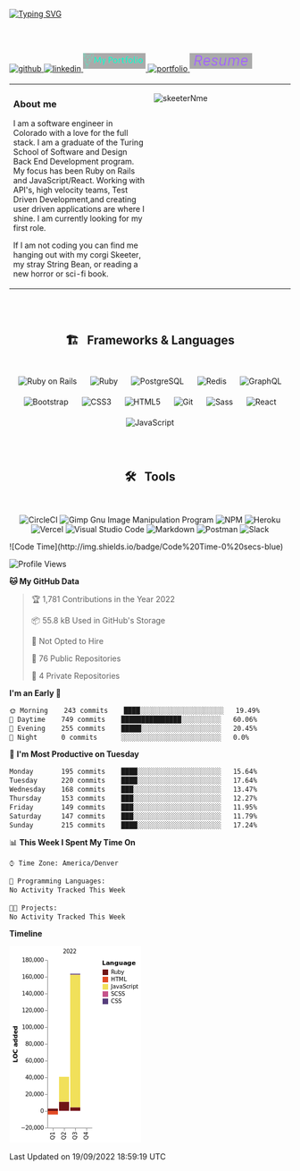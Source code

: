 [![Typing SVG](https://readme-typing-svg.herokuapp.com?font=Finlandica&size=100&color=44F7F2&background=DBF4FF67&center=true&vCenter=true&width=1000&height=250&lines=alexGrandolph;a+software+engineer)](https://git.io/typing-svg)

![]()  
  

<br/>  
<a href="https://github.com/https://github.com/alexGrandolph" target="_blank">
<img src=https://img.shields.io/badge/github-%2324292e.svg?&style=for-the-badge&logo=github&logoColor=white alt=github style="margin-bottom: 5px; height: 28px;" />
</a>
<a href="https://www.linkedin.com/in/alexgrandolph/" target="_blank">
<img src=https://img.shields.io/badge/linkedin-%231E77B5.svg?&style=for-the-badge&logo=linkedin&logoColor=white alt=linkedin style="margin-bottom: 5px;" />
</a>  
<a href="https://www.alexgrandolph.dev/" target="_blank">
<img src=/portfolio_badge1.png alt=portfolio style="margin-bottom: 5px; height: 28px; " />
</a> 
<a href="mailto:alexgeorgerandolph@gmail.com?" target="_blank">
<img src="https://img.shields.io/badge/Gmail-D14836?style=for-the-badge&logo=gmail&logoColor=white" alt=portfolio style="margin-bottom: 5px; height: 28px; width: 110px;" />
</a> 
<!-- 
<a href="google.com"><img src="https://img.shields.io/badge/Gmail-D14836?style=for-the-badge&logo=gmail&logoColor=white" alt=portfolio style="margin-bottom: 5px; height: 28px; width: 110px;/></a> -->


<a href="/SE resume 2.0.pdf" target="_blank" download>
<img src=/resume_badgeP.png alt=resume style="margin-bottom: 5px; height: 28px; " />
</a> 



<br/>  


<table><tr><td valign="top" width="50%">


### About me  
  I am a software engineer in Colorado with a love for the full stack. I am a graduate of the Turing School of Software and Design Back End Development program. My focus has been Ruby on Rails and JavaScript/React.  Working with API's, high velocity teams, Test Driven Development,and creating user driven applications are where I shine. I am currently looking for my first role.  


If I am not coding you can find me hanging out with my corgi Skeeter, my stray String Bean, or reading a new horror or sci-fi book.   


</td><td valign="top" width="50%">


![skeeterNme](https://user-images.githubusercontent.com/96802470/176985115-fbe3d4d2-ea3d-450a-b776-b8f1e34e51d3.jpeg)



</td></tr></table>
<br />

                         
                                 
                                 
                                 
                                 
<br/>  

<div align="center">  
<h2> 🏗 &nbsp; Frameworks & Languages</h2> 
 </div>
</br>

<div align="center">  
<img style="margin: 10px" src="https://profilinator.rishav.dev/skills-assets/rails-original-wordmark.svg" alt="Ruby on Rails" height="50" />  
<img style="margin: 10px" src="https://profilinator.rishav.dev/skills-assets/ruby-original-wordmark.svg" alt="Ruby" height="50" />  
<img style="margin: 10px" src="https://profilinator.rishav.dev/skills-assets/postgresql-original-wordmark.svg" alt="PostgreSQL" height="50" /> 
<img style="margin: 10px" src="https://profilinator.rishav.dev/skills-assets/redis-original-wordmark.svg" alt="Redis" height="50" />  
<img style="margin: 10px" src="https://profilinator.rishav.dev/skills-assets/graphql.png" alt="GraphQL" height="50" />  
<img style="margin: 10px" src="https://profilinator.rishav.dev/skills-assets/bootstrap-plain.svg" alt="Bootstrap" height="50" />  
<img style="margin: 10px" src="https://profilinator.rishav.dev/skills-assets/css3-original-wordmark.svg" alt="CSS3" height="50" />  
<img style="margin: 10px" src="https://profilinator.rishav.dev/skills-assets/html5-original-wordmark.svg" alt="HTML5" height="50" />  
<img style="margin: 10px" src="https://profilinator.rishav.dev/skills-assets/git-scm-icon.svg" alt="Git" height="50" />  
<img style="margin: 10px" src="https://profilinator.rishav.dev/skills-assets/sass-original.svg" alt="Sass" height="50" />  
<img style="margin: 10px" src="https://profilinator.rishav.dev/skills-assets/react-original-wordmark.svg" alt="React" height="50" />  
<img style="margin: 10px" src="https://profilinator.rishav.dev/skills-assets/javascript-original.svg" alt="JavaScript" height="50" />  

</div>
<br />

<br />

<div align="center">  

<h2> 🛠 &nbsp; Tools</h2> 

  <br>
  
![CircleCI](https://img.shields.io/badge/circle%20ci-%23161616.svg?style=for-the-badge&logo=circleci&logoColor=white)
![Gimp Gnu Image Manipulation Program](https://img.shields.io/badge/Gimp-657D8B?style=for-the-badge&logo=gimp&logoColor=FFFFFF)
![NPM](https://img.shields.io/badge/NPM-%23000000.svg?style=for-the-badge&logo=npm&logoColor=white)
![Heroku](https://img.shields.io/badge/heroku-%23430098.svg?style=for-the-badge&logo=heroku&logoColor=white)
![Vercel](https://img.shields.io/badge/vercel-%23000000.svg?style=for-the-badge&logo=vercel&logoColor=white)
![Visual Studio Code](https://img.shields.io/badge/Visual%20Studio%20Code-0078d7.svg?style=for-the-badge&logo=visual-studio-code&logoColor=white)
![Markdown](https://img.shields.io/badge/markdown-%23000000.svg?style=for-the-badge&logo=markdown&logoColor=white)
![Postman](https://img.shields.io/badge/Postman-FF6C37?style=for-the-badge&logo=postman&logoColor=white)
![Slack](https://img.shields.io/badge/Slack-4A154B?style=for-the-badge&logo=slack&logoColor=white)

</div>
<!--START_SECTION:waka-->
![Code Time](http://img.shields.io/badge/Code%20Time-0%20secs-blue)

![Profile Views](http://img.shields.io/badge/Profile%20Views-10-blue)

**🐱 My GitHub Data** 

> 🏆 1,781 Contributions in the Year 2022
 > 
> 📦 55.8 kB Used in GitHub's Storage 
 > 
> 🚫 Not Opted to Hire
 > 
> 📜 76 Public Repositories 
 > 
> 🔑 4 Private Repositories  
 > 
**I'm an Early 🐤** 

```text
🌞 Morning    243 commits    ████░░░░░░░░░░░░░░░░░░░░░   19.49% 
🌆 Daytime    749 commits    ███████████████░░░░░░░░░░   60.06% 
🌃 Evening    255 commits    █████░░░░░░░░░░░░░░░░░░░░   20.45% 
🌙 Night      0 commits      ░░░░░░░░░░░░░░░░░░░░░░░░░   0.0%

```
📅 **I'm Most Productive on Tuesday** 

```text
Monday       195 commits    ████░░░░░░░░░░░░░░░░░░░░░   15.64% 
Tuesday      220 commits    ████░░░░░░░░░░░░░░░░░░░░░   17.64% 
Wednesday    168 commits    ███░░░░░░░░░░░░░░░░░░░░░░   13.47% 
Thursday     153 commits    ███░░░░░░░░░░░░░░░░░░░░░░   12.27% 
Friday       149 commits    ███░░░░░░░░░░░░░░░░░░░░░░   11.95% 
Saturday     147 commits    ███░░░░░░░░░░░░░░░░░░░░░░   11.79% 
Sunday       215 commits    ████░░░░░░░░░░░░░░░░░░░░░   17.24%

```


📊 **This Week I Spent My Time On** 

```text
⌚︎ Time Zone: America/Denver

💬 Programming Languages: 
No Activity Tracked This Week

🐱‍💻 Projects: 
No Activity Tracked This Week

```

**Timeline**

![Chart not found](https://raw.githubusercontent.com/alexGrandolph/alexGrandolph/main/charts/bar_graph.png) 


 Last Updated on 19/09/2022 18:59:19 UTC
<!--END_SECTION:waka-->
